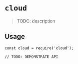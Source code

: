# `cloud`

> TODO: description

## Usage

```
const cloud = require('cloud');

// TODO: DEMONSTRATE API
```
